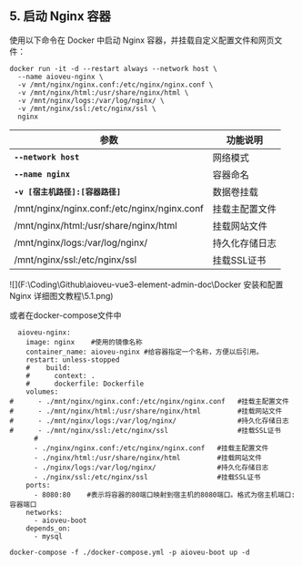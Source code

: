 

## 5. 启动 Nginx 容器



使用以下命令在 Docker 中启动 Nginx 容器，并挂载自定义配置文件和网页文件：



```
docker run -it -d --restart always --network host \
  --name aioveu-nginx \
  -v /mnt/nginx/nginx.conf:/etc/nginx/nginx.conf \
  -v /mnt/nginx/html:/usr/share/nginx/html \
  -v /mnt/nginx/logs:/var/log/nginx/ \
  -v /mnt/nginx/ssl:/etc/nginx/ssl \
  nginx
```



| **参数**                                    | **功能说明**   |
| ------------------------------------------- | -------------- |
| **`--network host`**                        | 网络模式       |
| **`--name nginx`**                          | 容器命名       |
| **`-v [宿主机路径]:[容器路径]`**            | 数据卷挂载     |
| /mnt/nginx/nginx.conf:/etc/nginx/nginx.conf | 挂载主配置文件 |
| /mnt/nginx/html:/usr/share/nginx/html       | 挂载网站文件   |
| /mnt/nginx/logs:/var/log/nginx/             | 持久化存储日志 |
| /mnt/nginx/ssl:/etc/nginx/ssl               | 挂载SSL证书    |



![](F:\Coding\Github\aioveu-vue3-element-admin-doc\Docker 安装和配置 Nginx 详细图文教程\5.1.png)



或者在docker-compose文件中

```
  aioveu-nginx:
    image: nginx    #使用的镜像名称
    container_name: aioveu-nginx #给容器指定一个名称，方便以后引用。
    restart: unless-stopped
    #    build:
    #      context: .
    #      dockerfile: Dockerfile
    volumes:
#      - ./mnt/nginx/nginx.conf:/etc/nginx/nginx.conf   #挂载主配置文件
#      - ./mnt/nginx/html:/usr/share/nginx/html         #挂载网站文件
#      - ./mnt/nginx/logs:/var/log/nginx/               #持久化存储日志
#      - ./mnt/nginx/ssl:/etc/nginx/ssl                 #挂载SSL证书
      #
      - ./nginx/nginx.conf:/etc/nginx/nginx.conf   #挂载主配置文件
      - ./nginx/html:/usr/share/nginx/html         #挂载网站文件
      - ./nginx/logs:/var/log/nginx/               #持久化存储日志
      - ./nginx/ssl:/etc/nginx/ssl                 #挂载SSL证书
    ports:
      - 8080:80    #表示将容器的80端口映射到宿主机的8080端口。格式为宿主机端口:容器端口
    networks:
      - aioveu-boot
    depends_on:
      - mysql
```



```
docker-compose -f ./docker-compose.yml -p aioveu-boot up -d
```

